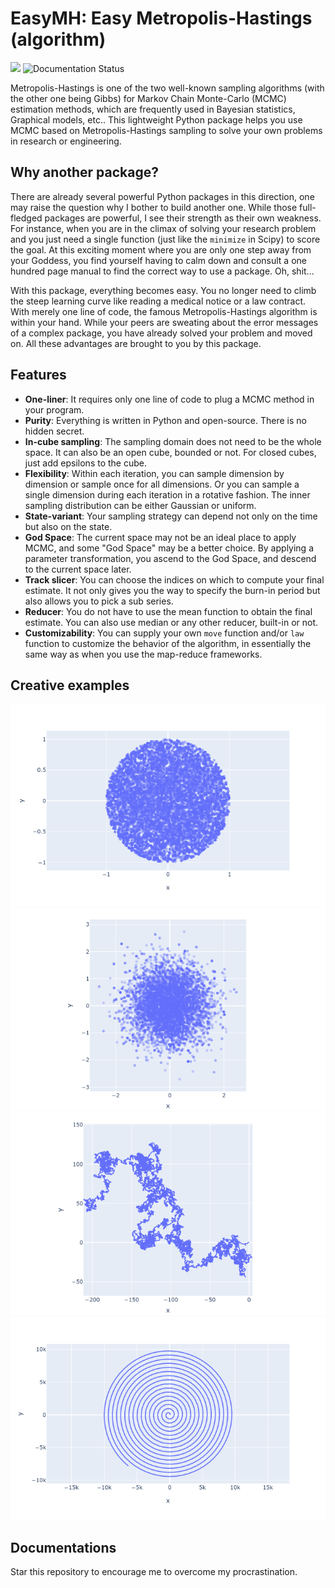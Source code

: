 # EasyMH: Easy Metropolis-Hastings (algorithm)
![](https://github.com/WenjieZ/easyMH/workflows/Python%20package/badge.svg)
![Documentation Status](https://readthedocs.org/projects/easymh/badge/?version=latest)

Metropolis-Hastings is one of the two well-known sampling algorithms (with the other one being Gibbs) for Markov Chain Monte-Carlo (MCMC) estimation methods, which are frequently used in Bayesian statistics, Graphical models, etc..
This lightweight Python package helps you use MCMC based on Metropolis-Hastings sampling to solve your own problems in research or engineering.

## Why another package?
There are already several powerful Python packages in this direction, one may raise the question why I bother to build another one.
While those full-fledged packages are powerful, I see their strength as their own weakness.
For instance, when you are in the climax of solving your research problem and you just need a single function (just like the `minimize` in Scipy) to score the goal.
At this exciting moment where you are only one step away from your Goddess, you find yourself having to calm down and consult a one hundred page manual to find the correct way to use a package.
Oh, shit...

With this package, everything becomes easy.
You no longer need to climb the steep learning curve like reading a medical notice or a law contract.
With merely one line of code, the famous Metropolis-Hastings algorithm is within your hand.
While your peers are sweating about the error messages of a complex package, you have already solved your problem and moved on.
All these advantages are brought to you by this package.

## Features
- **One-liner**: It requires only one line of code to plug a MCMC method in your program.
- **Purity**: Everything is written in Python and open-source. There is no hidden secret.
- **In-cube sampling**: The sampling domain does not need to be the whole space. It can also be an open cube, bounded or not. For closed cubes, just add epsilons to the cube.
- **Flexibility**: Within each iteration, you can sample dimension by dimension or sample once for all dimensions. Or you can sample a single dimension during each iteration in a rotative fashion. The inner sampling distribution can be either Gaussian or uniform.
- **State-variant**: Your sampling strategy can depend not only on the time but also on the state.
- **God Space**: The current space may not be an ideal place to apply MCMC, and some "God Space" may be a better choice. By applying a parameter transformation, you ascend to the God Space, and descend to the current space later.
- **Track slicer**: You can choose the indices on which to compute your final estimate. It not only gives you the way to specify the burn-in period but also allows you to pick a sub series.
- **Reducer**: You do not have to use the mean function to obtain the final estimate. You can also use median or any other reducer, built-in or not.
- **Customizability**: You can supply your own `move` function and/or `law` function to customize the behavior of the algorithm, in essentially the same way as when you use the map-reduce frameworks.

## Creative examples
![Circle](figures/circle.png)
![Gaussian](figures/gaussian.png)
![Brown Motion](figures/brown_motion.png)
![Whirl](figures/whirl.png)

## Documentations
Star this repository to encourage me to overcome my procrastination.
